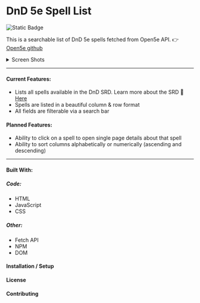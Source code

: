 # DnD 5e Spell List

![Static Badge](https://img.shields.io/badge/status%3A-stable_beta-green)

This is a searchable list of DnD 5e spells fetched from Open5e API. :point_right: [Open5e github](https://github.com/open5e/open5e)

<details>
  <summary>Screen Shots</summary>

![screenshot_1](https://github.com/xBromsson/dnd-spells/assets/73408796/48ea3e6a-d2ce-425b-a854-c5870280635c)

![screenshot_2](https://github.com/xBromsson/dnd-spells/assets/73408796/038fa3d3-b528-4fb6-8baf-ee47ea2cf2ce)

  
</details>

---

#### Current Features: 

- Lists all spells available in the DnD SRD. Learn more about the SRD 📑 [Here](https://dnd.wizards.com/resources/systems-reference-document)
- Spells are listed in a beautiful column & row format
- All fields are filterable via a search bar

#### Planned Features:

- Ability to click on a spell to open single page details about that spell
- Ability to sort columns alphabetically or numerically (ascending and descending)

---

#### Built With:

##### Code:
- HTML
- JavaScript
- CSS

##### Other:
- Fetch API
- NPM
- DOM

#### Installation / Setup




#### License

#### Contributing

